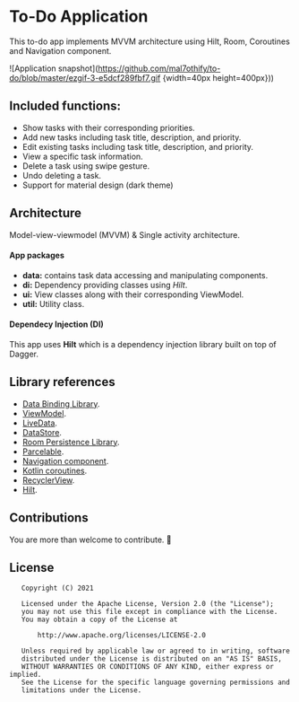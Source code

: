 # To-Do Application
This to-do app implements MVVM architecture using Hilt, Room, Coroutines and Navigation component.

![Application snapshot](https://github.com/mal7othify/to-do/blob/master/ezgif-3-e5dcf289fbf7.gif {width=40px height=400px}))


## Included functions: 
* Show tasks with their corresponding priorities.
* Add new tasks including task title, description, and priority.
* Edit existing tasks including task title, description, and priority.
* View a specific task information.
* Delete a task using swipe gesture.
* Undo deleting a task.
* Support for material design (dark theme)

## Architecture
Model-view-viewmodel (MVVM) & Single activity architecture.

#### App packages
* **data:** contains task data accessing and manipulating components.
* **di:** Dependency providing classes using _Hilt_.
* **ui:** View classes along with their corresponding ViewModel.
* **util:** Utility class.

#### Dependecy Injection (DI)
This app uses **Hilt** which is a dependency injection library built on top of Dagger.


## Library references 
* [Data Binding Library](https://developer.android.com/topic/libraries/data-binding/).
* [ViewModel](https://developer.android.com/topic/libraries/architecture/viewmodel).
* [LiveData](https://developer.android.com/topic/libraries/architecture/livedata).
* [DataStore](https://developer.android.com/topic/libraries/architecture/datastore).
* [Room Persistence Library](https://developer.android.com/jetpack/androidx/releases/room).
* [Parcelable](https://developer.android.com/reference/android/os/Parcelable.html).
* [Navigation component](https://developer.android.com/guide/navigation/).
* [Kotlin coroutines](https://developer.android.com/kotlin/coroutines).
* [RecyclerView](https://developer.android.com/jetpack/androidx/releases/recyclerview).
* [Hilt](https://developer.android.com/training/dependency-injection/hilt-android).

## Contributions
You are more than welcome to contribute. 🤩

## License

```
   Copyright (C) 2021

   Licensed under the Apache License, Version 2.0 (the "License");
   you may not use this file except in compliance with the License.
   You may obtain a copy of the License at

       http://www.apache.org/licenses/LICENSE-2.0

   Unless required by applicable law or agreed to in writing, software
   distributed under the License is distributed on an "AS IS" BASIS,
   WITHOUT WARRANTIES OR CONDITIONS OF ANY KIND, either express or implied.
   See the License for the specific language governing permissions and
   limitations under the License.
```
